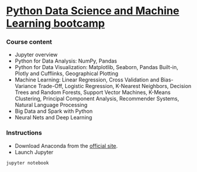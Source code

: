 # [Python Data Science and Machine Learning bootcamp](https://udemy.com/python-for-data-science-and-machine-learning-bootcamp)

### Course content

- Jupyter overview
- Python for Data Analysis: NumPy, Pandas
- Python for Data Visualization: Matplotlib, Seaborn, Pandas Built-in, Plotly and Cufflinks, Geographical Plotting
- Machine Learning: Linear Regression, Cross Validation and Bias-Variance Trade-Off, Logistic Regression, K-Nearest Neighbors, Decision Trees and Random Forests, Support Vector Machines, K-Means Clustering, Principal Component Analysis, Recommender Systems, Natural Language Processing
- Big Data and Spark with Python
- Neural Nets and Deep Learning

### Instructions

- Download Anaconda from the [official site](https://docs.continuum.io/anaconda/install).
- Launch Jupyter

```sh
jupyter notebook
```
